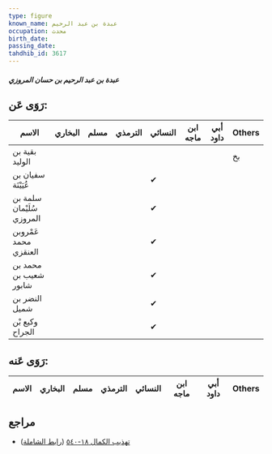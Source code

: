 ```yaml
---
type: figure
known_name: عبدة بن عبد الرحيم
occupation: محدث
birth_date:
passing_date:
tahdhib_id: 3617
---
```

##### عبدة بن عبد الرحيم بن حسان المروزي

## رَوَى عَن:
| الاسم                     | البخاري | مسلم | الترمذي | النسائي | ابن ماجه | أبي داود | Others |
| ------------------------- | ------- | ---- | ------- | ------- | -------- | -------- | ------ |
| بقية بن الوليد            |         |      |         |         |          |          | بخ     |
| سفيان بن عُيَيْنَة        |         |      |         | ✔       |          |          |        |
| سلمة بن سُلَيْمان المروزي |         |      |         | ✔       |          |          |        |
| عَمْروبن محمد العنقزي     |         |      |         | ✔       |          |          |        |
| محمد بن شعيب بن شابور     |         |      |         | ✔       |          |          |        |
| النضر بن شميل             |         |      |         | ✔       |          |          |        |
| وكيع بْن الجراح           |         |      |         | ✔       |          |          |        |
## رَوَى عَنه:
| الاسم | البخاري | مسلم | الترمذي | النسائي | ابن ماجه | أبي داود | Others |
| ----- | ------- | ---- | ------- | ------- | -------- | -------- | ------ |
## مراجع
- [تهذيب الكمال ١٨-٥٤٠](obsidian://open?vault=Tahdhib-al-Kamal&file=Figures/٣٦١٧-عبدة%20بن%20عبد%20الرحيم%20بن%20حسان%20المروزي) ([رابط الشاملة](https://shamela.ws/book/3722/9573))